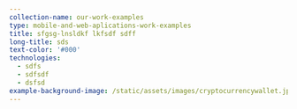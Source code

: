 ```yaml
---
collection-name: our-work-examples
type: mobile-and-web-aplications-work-examples
title: sfgsg-lnsldkf lkfsdf sdff
long-title: sds
text-color: '#000'
technologies:
  - sdfs
  - sdfsdf
  - dsfsd
example-background-image: /static/assets/images/cryptocurrencywallet.jpg
---
```


